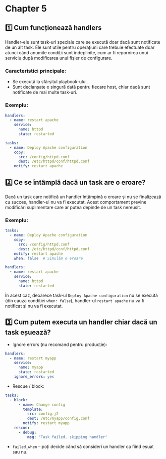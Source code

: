 # Chapter 5

## 1️⃣ Cum funcționează handlers

Handler-ele sunt task-uri speciale care se execută doar dacă sunt notificate de un alt task. Ele sunt utile pentru operațiuni care trebuie efectuate doar atunci când anumite condiții sunt îndeplinite, cum ar fi repornirea unui serviciu după modificarea unui fișier de configurare.

### Caracteristici principale:
- Se execută la sfârșitul playbook-ului.
- Sunt declanșate o singură dată pentru fiecare host, chiar dacă sunt notificate de mai multe task-uri.

### Exemplu:

```yaml
handlers:
  - name: restart apache
    service:
      name: httpd
      state: restarted

tasks:
  - name: Deploy Apache configuration
    copy:
      src: /config/httpd.conf
      dest: /etc/httpd/conf/httpd.conf
    notify: restart apache
```

## 2️⃣ Ce se întâmplă dacă un task are o eroare?

Dacă un task care notifică un handler întâmpină o eroare și nu se finalizează cu succes, handler-ul nu va fi executat. Acest comportament previne modificări suplimentare care ar putea depinde de un task nereușit.

### Exemplu:

```yaml
tasks:
  - name: Deploy Apache configuration
    copy:
      src: /config/httpd.conf
      dest: /etc/httpd/conf/httpd.conf
    notify: restart apache
    when: false  # Simulăm o eroare

handlers:
  - name: restart apache
    service:
      name: httpd
      state: restarted
```

În acest caz, deoarece task-ul `Deploy Apache configuration` nu se execută (din cauza condiției `when: false`), handler-ul `restart apache` nu va fi notificat și nu va fi executat.

## 3️⃣ Cum putem executa un handler chiar dacă un task eșuează?

 - Ignore errors (nu recomand pentru producție):

```yaml
handlers:
  - name: restart myapp
    service:
      name: myapp
      state: restarted
    ignore_errors: yes
```

 - Rescue / block:

```yaml
tasks:
  - block:
      - name: Change config
        template:
          src: config.j2
          dest: /etc/myapp/config.conf
        notify: restart myapp
    rescue:
      - debug:
          msg: "Task failed, skipping handler"
```

- `failed_when` – poți decide când să consideri un handler ca fiind eșuat sau nu.